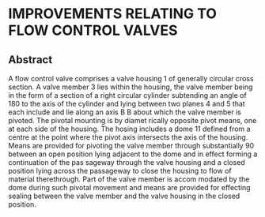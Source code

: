 # IMPROVEMENTS RELATING TO FLOW CONTROL VALVES

## Abstract
A flow control valve comprises a valve housing 1 of generally circular cross section. A valve member 3 lies within the housing, the valve member being in the form of a section of a right circular cylinder subtending an angle of 180 to the axis of the cylinder and lying between two planes 4 and 5 that each include and lie along an axis B B about which the valve member is pivoted. The pivotal mounting is by diamet rically opposite pivot means, one at each side of the housing. The hosing includes a dome 11 defined from a centre at the point where the pivot axis intersects the axis of the housing. Means are provided for pivoting the valve member through substantially 90 between an open position lying adjacent to the dome and in effect forming a continuation of the pas sageway through the valve housing and a closed position lying across the passageway to close the housing to flow of material therethrough. Part of the valve member is accom modated by the dome during such pivotal movement and means are provided for effecting sealing between the valve member and the valve housing in the closed position.